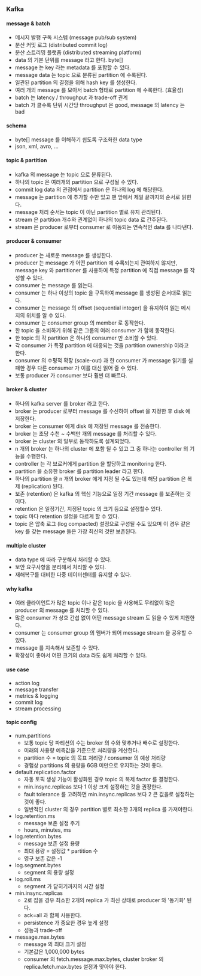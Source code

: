 ### Kafka

#### message & batch
- 메시지 발행 구독 시스템 (message pub/sub system)
- 분산 커밋 로그 (distributed commit log)
- 분산 스트리밍 플랫폼 (distributed streaming platform)
- data 의 기본 단위를 message 라고 한다. byte[] 
- message 는 key 라는 metadata 를 포함할 수 있다.
- message data 는 topic 으로 분류된 partition 에 수록된다.
- 일관된 partition 의 결정을 위해 hash key 를 생성한다.
- 여러 개의 message 를 모아서 batch 형태로 partition 에 수록한다. (효율성)
- batch 는 latency / throughput 과 trade-off 관계
- batch 가 클수록 단위 시간당 throughput 은 good, message 의 latency 는 bad

#### schema
- byte[] message 를 이해하기 쉽도록 구조화한 data type
- json, xml, avro, ...

#### topic & partition
- kafka 의 message 는 topic 으로 분류된다.
- 하나의 topic 은 여러개의 partition 으로 구성될 수 있다.
- commit log data 의 관점에서 partition 은 하나의 log 에 해당한다.
- message 는 partition 에 추가할 수만 있고 맨 앞에서 제일 끝까지의 순서로 읽힌다.
- message 처리 순서는 topic 이 아닌 partition 별로 유지 관리된다.
- stream 은 partition 개수와 관계없이 하나의 topic data 로 간주된다.
- stream 은 producer 로부터 consumer 로 이동되는 연속적인 data 를 나타낸다.

#### producer & consumer
- producer 는 새로운 message 를 생성한다.
- producer 는 message 가 어떤 partition 에 수록되는지 관여하지 않지만, message key 와 partitioner 를 사용하여 특정 partition 에 직접 message 를 작성할 수 있다.
- consumer 는 message 를 읽는다.
- consumer 는 하나 이상의 topic 을 구독하여 message 를 생성된 순서대로 읽는다.
- consumer 는 message 의 offset (sequential integer) 을 유지하여 읽는 메시지의 위치를 알 수 있다.
- consumer 는 consumer group 의 member 로 동작한다.
- 한 topic 을 소비하기 위해 같은 그룹의 여러 consumer 가 함께 동작한다.
- 한 topic 의 각 partition 은 하나의 consumer 만 소비할 수 있다.
- 각 consumer 가 특정 partition 에 대응되는 것을 partition ownership 이라고 한다.
- consumer 의 수평적 확장 (scale-out) 과 한 consumer 가 message 읽기를 실패한 경우 다른 consumer 가 이를 대신 읽어 줄 수 있다.
- 보통 producer 가 consumer 보다 훨씬 더 빠르다.

#### broker & cluster
- 하나의 kafka server 를 broker 라고 한다.
- broker 는 producer 로부터 message 를 수신하여 offset 을 지정한 후 disk 에 저장한다.
- broker 는 consumer 에게 disk 에 저장된 message 를 전송한다.
- broker 는 초당 수천 ~ 수백만 개의 message 를 처리할 수 있다.
- broker 는 cluster 의 일부로 동작하도록 설계되었다.
- n 개의 broker 는 하나의 cluster 에 포함 될 수 있고 그 중 하나는 controller 의 기능을 수행한다.
- controller 는 각 브로커에게 partition 을 할당하고 monitoring 한다.
- partition 을 소유한 broker 를 partition leader 라고 한다.
- 하나의 partition 을 n 개의 broker 에게 지정 될 수도 있는데 해당 partition 은 복제 (replication) 된다.
- 보존 (retention) 은 kafka 의 핵심 기능으로 일정 기간 message 를 보존하는 것이다.
- retention 은 일정기간, 지정된 topic 의 크기 등으로 설정할수 있다.
- topic 마다 retention 설정을 다르게 할 수 있다.
- topic 은 압축 로그 (log compacted) 설정으로 구성될 수도 있으며 이 경우 같은 key 를 갖는 message 들은 가장 최신의 것만 보존된다.

#### multiple cluster
- data type 에 따라 구분해서 처리할 수 있다.
- 보안 요구사항을 분리해서 처리할 수 있다.
- 재해복구를 대비한 다중 데이터센터를 유지할 수 있다.

#### why kafka
- 여러 클라이언트가 많은 topic 이나 같은 topic 을 사용해도 무리없이 많은 producer 의 message 를 처리할 수 있다.
- 많은 consumer 가 상호 간섭 없이 어떤 message stream 도 읽을 수 있게 지원한다.
- consumer 는 consumer group 의 멤버가 되어 message stream 을 공유할 수 있다.
- message 를 지속해서 보존할 수 있다.
- 확장성이 좋아서 어떤 크기의 data 라도 쉽게 처리할 수 있다.

#### use case
- action log
- message transfer
- metrics & logging
- commit log
- stream processing

#### topic config
- num.partitions
  - 보통 topic 당 파티션의 수는 broker 의 수와 맞추거나 배수로 설정한다.
  - 미래의 사용량 예측값을 기준으로 처리량을 계산한다.
  - partition 수 = topic 의 목표 처리량 / consumer 의 예상 처리량
  - 경험상 partitions 의 용량을 6GB 미만으로 유지하는 것이 좋다.
- default.replication.factor
  - 자동 토픽 생성 기능이 활성화된 경우 topic 의 복제 factor 를 결정한다.
  - min.insync.replicas 보다 1 이상 크게 설정하는 것을 권장한다.
  - fault tolerance 를 고려하면 min.insync.replicas 보다 2 큰 값을로 설정하는 것이 좋다.
  - 일반적인 cluster 의 경우 partition 별로 최소한 3개의 replica 를 가져야한다.
- log.retention.ms
  - message 보존 설정 주기
  - hours, minutes, ms
- log.retention.bytes
  - message 보존 설정 용량
  - 최대 용량 = 설정값 * partition 수
  - 영구 보존 값은 -1
- log.segment.bytes
  - segment 의 용량 설정
- log.roll.ms
  - segment 가 닫히기까지의 시간 설정
- min.insync.replicas
  - 2로 잡을 경우 최소한 2개의 replica 가 최신 상태로 producer 와 '동기화' 된다.
  - ack=all 과 함께 사용한다.
  - persistence 가 중요한 경우 높게 설정
  - 성능과 trade-off
- message.max.bytes
  - message 의 최대 크기 설정
  - 기본값은 1,000,000 bytes
  - consumer 의 fetch.message.max.bytes, cluster broker 의 replica.fetch.max.bytes 설정과 맞아야 한다.